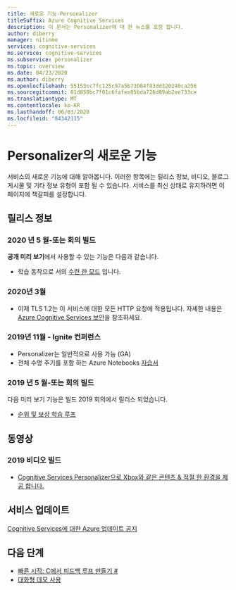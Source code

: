 ```yaml
---
title: 새로운 기능-Personalizer
titleSuffix: Azure Cognitive Services
description: 이 문서는 Personalizer에 대 한 뉴스를 포함 합니다.
author: diberry
manager: nitinme
services: cognitive-services
ms.service: cognitive-services
ms.subservice: personalizer
ms.topic: overview
ms.date: 04/23/2020
ms.author: diberry
ms.openlocfilehash: 55153cc7fc125c97a5b73084f83dd320240ca256
ms.sourcegitcommit: 61d850bc7f01c6fafee85bda726d89ab2ee733ce
ms.translationtype: MT
ms.contentlocale: ko-KR
ms.lasthandoff: 06/03/2020
ms.locfileid: "84342115"
---
```

# <a name="whats-new-in-personalizer"></a>Personalizer의 새로운 기능

서비스의 새로운 기능에 대해 알아봅니다. 이러한 항목에는 릴리스 정보, 비디오, 블로그 게시물 및 기타 정보 유형이 포함 될 수 있습니다. 서비스를 최신 상태로 유지하려면 이 페이지에 책갈피를 설정합니다.

## <a name="release-notes"></a>릴리스 정보

### <a name="may-2020---build-conference"></a>2020 년 5 월-또는 회의 빌드

**공개 미리 보기**에서 사용할 수 있는 기능은 다음과 같습니다.

 * 학습 동작으로 서의 [수련 한 모드](concept-apprentice-mode.md) 입니다.

### <a name="march-2020"></a>2020년 3월

* 이제 TLS 1.2는 이 서비스에 대한 모든 HTTP 요청에 적용됩니다. 자세한 내용은 [Azure Cognitive Services 보안](../cognitive-services-security.md)을 참조하세요.

### <a name="november-2019---ignite-conference"></a>2019년 11월 - Ignite 컨퍼런스

* Personalizer는 일반적으로 사용 가능 (GA)
* 전체 수명 주기를 포함 하는 Azure Notebooks [자습서](tutorial-use-azure-notebook-generate-loop-data.md)

### <a name="may-2019---build-conference"></a>2019 년 5 월-또는 회의 빌드

다음 미리 보기 기능은 빌드 2019 회의에서 릴리스 되었습니다.

* [순위 및 보상 학습 루프](what-is-personalizer.md)

## <a name="videos"></a>동영상

### <a name="2019-build-videos"></a>2019 비디오 빌드

* [Cognitive Services Personalizer으로 Xbox와 같은 콘텐츠 & 적절 한 환경을 제공 합니다.](https://azure.microsoft.com/resources/videos/build-2019-deliver-the-right-experiences-and-content-with-cognitive-services-personalizer/)

## <a name="service-updates"></a>서비스 업데이트

[Cognitive Services에 대한 Azure 업데이트 공지](https://azure.microsoft.com/updates/?product=cognitive-services)

## <a name="next-steps"></a>다음 단계

* [빠른 시작: C에서 피드백 루프 만들기 #](csharp-quickstart-commandline-feedback-loop.md)
* [대화형 데모 사용](https://personalizationdemo.azurewebsites.net/)
